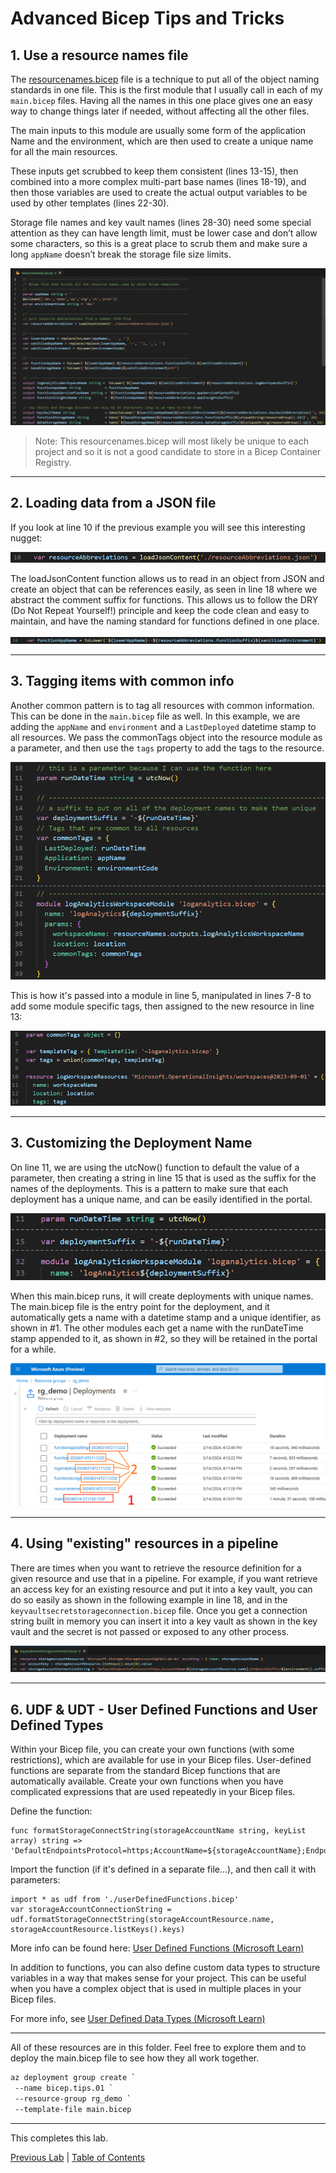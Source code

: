 # Advanced Bicep Tips and Tricks

## 1. Use a resource names file

The [resourcenames.bicep](resourcenames.bicep) file is a technique to put all of the object naming standards in one file. This is the first module that I usually call in each of my `main.bicep` files. Having all the names in this one place gives one an easy way to change things later if needed, without affecting all the other files.

The main inputs to this module are usually some form of the application Name and the environment, which are then used to create a unique name for all the main resources.

These inputs get scrubbed to keep them consistent (lines 13-15), then combined into a more complex multi-part base names (lines 18-19), and then those variables are used to create the actual output variables to be used by other templates (lines 22-30).

Storage file names and key vault names (lines 28-30) need some special attention as they can have length limit, must be lower case and don’t allow some characters, so this is a great place to scrub them and make sure a long `appName` doesn’t break the storage file size limits.

![Resource Names 1](img/ResourceNames_01.png)

> Note: This resourcenames.bicep will most likely be unique to each project and so it is not a good candidate to store in a Bicep Container Registry.

---

## 2. Loading data from a JSON file

If you look at line 10 if the previous example you will see this interesting nugget:

![Resource Names 2](img/ResourceNames_02.png)

The loadJsonContent function allows us to read in an object from JSON and create an object that can be references easily, as seen in line 18 where we abstract the comment suffix for functions.  This allows us to follow the DRY (Do Not Repeat Yourself!) principle and keep the code clean and easy to maintain, and have the naming standard for functions defined in one place.

![Resource Names 3](img/ResourceNames_03.png)

---

## 3. Tagging items with common info

Another common pattern is to tag all resources with common information.  This can be done in the `main.bicep` file as well.  In this example, we are adding the `appName` and `environment` and a `LastDeployed` datetime stamp to all resources.  We pass the commonTags object into the resource module as a parameter, and then use the `tags` property to add the tags to the resource.

![Main Bicep 1](img/MainBicep_01.png)

This is how it's passed into a module in line 5, manipulated in lines 7-8 to add some module specific tags, then assigned to the new resource in line 13:

![Log Analytics 1](img/LogAnalytics_01.png)

---

## 3. Customizing the Deployment Name

On line 11, we are using the utcNow() function to default the value of a parameter, then creating a string in line 15 that is used as the suffix for the names of the deployments.  This is a pattern to make sure that each deployment has a unique name, and can be easily identified in the portal.

![Main Bicep 2](img/MainBicep_02.png)

When this main.bicep runs, it will create deployments with unique names. The main.bicep file is the entry point for the deployment, and it automatically gets a name with a datetime stamp and a unique identifier, as shown in #1.  The other modules each get a name with the runDateTime stamp appended to it, as shown in #2, so they will be retained in the portal for a while.

![Main Bicep 3](img/MainBicep_03.png)

---

## 4. Using "existing" resources in a pipeline

There are times when you want to retrieve the resource definition for a given resource and use that in a pipeline. For example, if you want retrieve an access key for an existing resource and put it into a key vault, you can do so easily as shown in the following example in line 18, and in the `keyvaultsecretstorageconnection.bicep` file.  Once you get a connection string built in memory you can insert it into a key vault as shown in the key vault and the secret is not passed or exposed to any other process.

![Main Bicep 3](img/Existing_Resources_01.png)

---

## 6. UDF & UDT - User Defined Functions and User Defined Types

Within your Bicep file, you can create your own functions (with some restrictions), which are available for use in your Bicep files. User-defined functions are separate from the standard Bicep functions that are automatically available. Create your own functions when you have complicated expressions that are used repeatedly in your Bicep files.

Define the function:

``` bicep
func formatStorageConnectString(storageAccountName string, keyList array) string => 'DefaultEndpointsProtocol=https;AccountName=${storageAccountName};EndpointSuffix=${environment().suffixes.storage};AccountKey=${keyList[0].value}'

```

Import the function (if it's defined in a separate file...), and then call it with parameters:

``` bicep
import * as udf from './userDefinedFunctions.bicep'
var storageAccountConnectionString = udf.formatStorageConnectString(storageAccountResource.name, storageAccountResource.listKeys().keys)

```

More info can be found here:
[User Defined Functions (Microsoft Learn)](https://learn.microsoft.com/en-us/azure/azure-resource-manager/bicep/user-defined-functions)

In addition to functions, you can also define custom data types to structure variables in a way that makes sense for your project. This can be useful when you have a complex object that is used in multiple places in your Bicep files.

For more info, see [User Defined Data Types (Microsoft Learn)](https://learn.microsoft.com/en-us/azure/azure-resource-manager/bicep/user-defined-data-types)

---

All of these resources are in this folder.  Feel free to explore them and to deploy the main.bicep file to see how they all work together.

``` bash
az deployment group create `
 --name bicep.tips.01 `
 --resource-group rg_demo `
 --template-file main.bicep

```

---

<!-- ------------------------------------------------------------------------------------------ -->
This completes this lab.

[Previous Lab](../08_Deploy_Targets/readme.md) | [Table of Contents](./readme.md)
